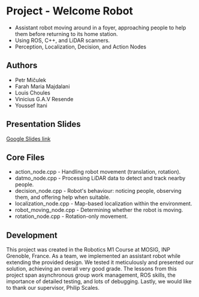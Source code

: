 # Project - Welcome Robot
- Assistant robot moving around in a foyer, approaching people to help them before returning to its home station.
- Using ROS, C++, and LiDAR scanners. 
- Perception, Localization, Decision, and Action Nodes
## Authors
- Petr Mičulek
- Farah Maria Majdalani
- Louis Choules
- Vinicius G.A.V Resende
- Youssef Itani

## Presentation Slides
[Google Slides link](https://docs.google.com/presentation/d/e/2PACX-1vRkaz-X0Oz4FooIDIJrjZkoHg-wU4bo78ndhiLwGyLmLtzY28vZ6zEI0qZxggtZY5KK8dI7bHWRsXJX/embed?start=false&loop=false&delayms=60000&slide=id.p)

## Core Files
- action_node.cpp - Handling robot movement (translation, rotation).
- datmo_node.cpp - Processing LiDAR data to detect and track nearby people.
- decision_node.cpp - Robot's behaviour: noticing people, observing them, and offering help when suitable.
- localization_node.cpp - Map-based localization within the environment.
- robot_moving_node.cpp - Determining whether the robot is moving.
- rotation_node.cpp - Rotation-only movement.

## Development

This project was created in the Robotics M1 Course at MOSIG, INP Grenoble, France. As a team, we implemented an assistant robot while extending the provided design. We tested it meticulously and presented our solution, achieving an overall very good grade. The lessons from this project span asynchronous group work management, ROS skills, the importance of detailed testing, and lots of debugging. Lastly, we would like to thank our supervisor, Philip Scales.
